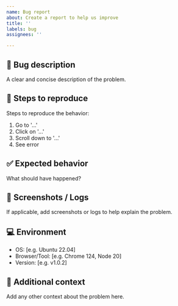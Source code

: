 ```yaml
---
name: Bug report
about: Create a report to help us improve
title: ''
labels: bug
assignees: ''

---
```


## 🐞 Bug description
A clear and concise description of the problem.

## 🔄 Steps to reproduce
Steps to reproduce the behavior:
1. Go to '...'
2. Click on '...'
3. Scroll down to '...'
4. See error

## ✅ Expected behavior
What should have happened?

## 📸 Screenshots / Logs
If applicable, add screenshots or logs to help explain the problem.

## 💻 Environment
- OS: [e.g. Ubuntu 22.04]
- Browser/Tool: [e.g. Chrome 124, Node 20]
- Version: [e.g. v1.0.2]

## 📌 Additional context
Add any other context about the problem here.
